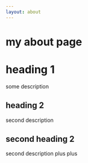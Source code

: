 ```yaml
---
layout: about
---
```


# my about page


# heading 1

some description

## heading 2

second description

## second heading 2 

second description plus plus
